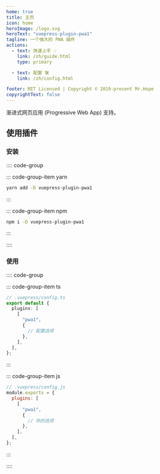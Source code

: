 ```yaml
---
home: true
title: 主页
icon: home
heroImage: /logo.svg
heroText: "vuepress-plugin-pwa1"
tagline: 一个强大的 PWA 插件
actions:
  - text: 快速上手 💡
    link: /zh/guide.html
    type: primary

  - text: 配置 🛠
    link: /zh/config.html

footer: MIT Licensed | Copyright © 2019-present Mr.Hope
copyrightText: false
---
```


渐进式网页应用 (Progressive Web App) 支持。

## 使用插件

### 安装

:::: code-group

::: code-group-item yarn

```bash
yarn add -D vuepress-plugin-pwa1
```

:::

::: code-group-item npm

```bash
npm i -D vuepress-plugin-pwa1
```

:::

::::

### 使用

:::: code-group

::: code-group-item ts

```ts
// .vuepress/config.ts
export default {
  plugins: [
    [
      "pwa1",
      {
        // 配置选项
      },
    ],
  ],
};
```

:::

::: code-group-item js

```js
// .vuepress/config.js
module.exports = {
  plugins: [
    [
      "pwa1",
      {
        // 你的选项
      },
    ],
  ],
};
```

:::

::::
